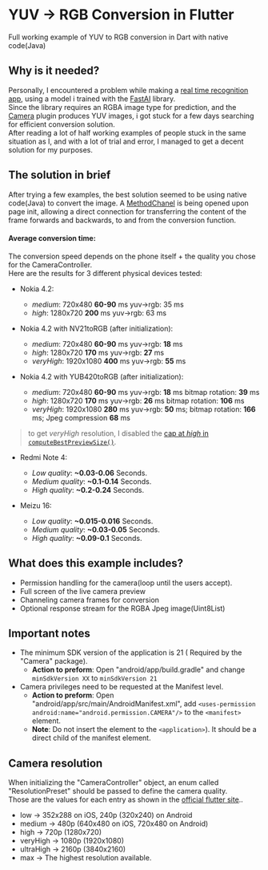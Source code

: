 # YUV -> RGB Conversion in Flutter

Full working example of YUV to RGB conversion in Dart with native code(Java)

## Why is it needed?
Personally, I encountered a problem while making a [real time recognition app](https://github.com/tomerblecher/fruit-recoginition-app), using a model i trained with the [FastAI](https://www.fast.ai/) library.  
Since the library requires an RGBA image type for prediction, and the [Camera](https://pub.dev/packages/camera) plugin produces YUV images, i got stuck for a few days searching for efficient conversion solution.  
After reading a lot of half working examples of people stuck in the same situation as I, and with a lot of trial and error, I managed to get a decent solution for my purposes.

## The solution in brief
After trying a few examples, the best solution seemed to be using native code(Java) to convert the image.
A [MethodChanel](https://flutter.dev/docs/development/platform-integration/platform-channels?tab=android-channel-java-tab) is being opened upon page init, allowing a direct connection for transferring the content of the frame forwards and backwards, to and from the conversion function.

#### Average conversion time:
The conversion speed depends on the phone itself + the quality you chose for the CameraController.  
Here are the results for 3 different physical devices tested:

* Nokia 4.2:
  * *medium*: 720x480 **60-90** ms yuv->rgb: 35 ms
  * *high*: 1280x720 **200** ms yuv->rgb: 63 ms

* Nokia 4.2 with NV21toRGB (after initialization):
  * *medium*: 720x480 **60-90** ms yuv->rgb: **18** ms
  * *high*: 1280x720 **170** ms yuv->rgb: **27** ms
  * *veryHigh*: 1920x1080 **400** ms yuv->rgb: **55** ms

* Nokia 4.2 with YUB420toRGB (after initialization):
  * *medium*: 720x480 **60-90** ms yuv->rgb: **18** ms bitmap rotation: **39** ms
  * *high*: 1280x720 **170** ms yuv->rgb: **26** ms bitmap rotation: **106** ms
  * *veryHigh*: 1920x1080 **280** ms yuv->rgb: **50** ms; bitmap rotation: **166** ms; Jpeg compression **68** ms

> to get *veryHigh* resolution, I disabled the [cap at *high* in `computeBestPreviewSize()`](https://github.com/mklim/plugins/blob/master/packages/camera/android/src/main/java/io/flutter/plugins/camera/CameraUtils.java#L28).

* Redmi Note 4:
  * *Low quality*: **~0.03-0.06** Seconds.
  * *Medium quality*: **~0.1-0.14** Seconds.
  * *High quality*: **~0.2-0.24** Seconds.

* Meizu 16:
  * *Low quality*: **~0.015-0.016** Seconds.
  * *Medium quality*: **~0.03-0.05** Seconds.
  * *High quality*: **~0.09-0.1** Seconds.
  
## What does this example includes?
* Permission handling for the camera(loop until the users accept).
* Full screen of the live camera preview
* Channeling camera frames for conversion
* Optional response stream for the RGBA Jpeg image(Uint8List)

## Important notes
* The minimum SDK version of the application is 21 ( Required by the "Camera" package).
  * **Action to preform**: Open "android/app/build.gradle" and change
   ```minSdkVersion XX``` to ```minSdkVersion 21```
* Camera privileges need to be requested at the Manifest level.
  * **Action to preform**: Open "android/app/src/main/AndroidManifest.xml",
add ```<uses-permission android:name="android.permission.CAMERA"/>``` to the ```<manifest>``` element.
  * **Note**: Do not insert the element to the ```<application>```). It should be a direct child of the manifest element.

## Camera resolution
When initializing the "CameraController" object, an enum called "ResolutionPreset" should be passed to define the camera quality.  
Those are the values for each entry as shown in the [official flutter site](https://pub.dev/documentation/camera/latest/camera/ResolutionPreset-class.html)..

* low → 352x288 on iOS, 240p (320x240) on Android
* medium → 480p (640x480 on iOS, 720x480 on Android)
* high → 720p (1280x720)
* veryHigh → 1080p (1920x1080)
* ultraHigh → 2160p (3840x2160)
* max → The highest resolution available.




